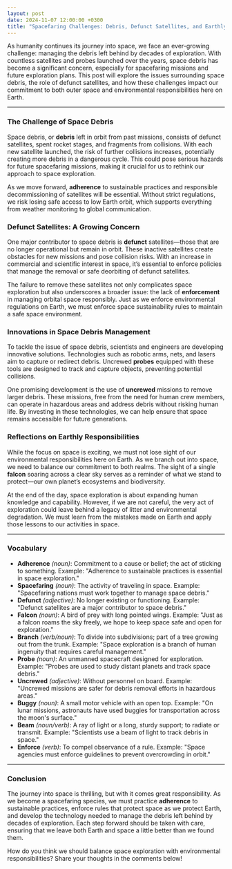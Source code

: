 ```yaml
---
layout: post
date: 2024-11-07 12:00:00 +0300
title: "Spacefaring Challenges: Debris, Defunct Satellites, and Earthly Responsibilities"
---
```


As humanity continues its journey into space, we face an ever-growing challenge: managing the debris left behind by decades of exploration. With countless satellites and probes launched over the years, space debris has become a significant concern, especially for spacefaring missions and future exploration plans. This post will explore the issues surrounding space debris, the role of defunct satellites, and how these challenges impact our commitment to both outer space and environmental responsibilities here on Earth.

---

### The Challenge of Space Debris

Space debris, or **debris** left in orbit from past missions, consists of defunct satellites, spent rocket stages, and fragments from collisions. With each new satellite launched, the risk of further collisions increases, potentially creating more debris in a dangerous cycle. This could pose serious hazards for future spacefaring missions, making it crucial for us to rethink our approach to space exploration.

As we move forward, **adherence** to sustainable practices and responsible decommissioning of satellites will be essential. Without strict regulations, we risk losing safe access to low Earth orbit, which supports everything from weather monitoring to global communication.

### Defunct Satellites: A Growing Concern

One major contributor to space debris is **defunct** satellites—those that are no longer operational but remain in orbit. These inactive satellites create obstacles for new missions and pose collision risks. With an increase in commercial and scientific interest in space, it’s essential to enforce policies that manage the removal or safe deorbiting of defunct satellites.

The failure to remove these satellites not only complicates space exploration but also underscores a broader issue: the lack of **enforcement** in managing orbital space responsibly. Just as we enforce environmental regulations on Earth, we must enforce space sustainability rules to maintain a safe space environment.

### Innovations in Space Debris Management

To tackle the issue of space debris, scientists and engineers are developing innovative solutions. Technologies such as robotic arms, nets, and lasers aim to capture or redirect debris. Uncrewed **probes** equipped with these tools are designed to track and capture objects, preventing potential collisions.

One promising development is the use of **uncrewed** missions to remove larger debris. These missions, free from the need for human crew members, can operate in hazardous areas and address debris without risking human life. By investing in these technologies, we can help ensure that space remains accessible for future generations.

### Reflections on Earthly Responsibilities

While the focus on space is exciting, we must not lose sight of our environmental responsibilities here on Earth. As we branch out into space, we need to balance our commitment to both realms. The sight of a single **falcon** soaring across a clear sky serves as a reminder of what we stand to protect—our own planet’s ecosystems and biodiversity.

At the end of the day, space exploration is about expanding human knowledge and capability. However, if we are not careful, the very act of exploration could leave behind a legacy of litter and environmental degradation. We must learn from the mistakes made on Earth and apply those lessons to our activities in space.

---

### Vocabulary

- **Adherence** *(noun)*: Commitment to a cause or belief; the act of sticking to something. Example: "Adherence to sustainable practices is essential in space exploration."
- **Spacefaring** *(noun)*: The activity of traveling in space. Example: "Spacefaring nations must work together to manage space debris."
- **Defunct** *(adjective)*: No longer existing or functioning. Example: "Defunct satellites are a major contributor to space debris."
- **Falcon** *(noun)*: A bird of prey with long pointed wings. Example: "Just as a falcon roams the sky freely, we hope to keep space safe and open for exploration."
- **Branch** *(verb/noun)*: To divide into subdivisions; part of a tree growing out from the trunk. Example: "Space exploration is a branch of human ingenuity that requires careful management."
- **Probe** *(noun)*: An unmanned spacecraft designed for exploration. Example: "Probes are used to study distant planets and track space debris."
- **Uncrewed** *(adjective)*: Without personnel on board. Example: "Uncrewed missions are safer for debris removal efforts in hazardous areas."
- **Buggy** *(noun)*: A small motor vehicle with an open top. Example: "On lunar missions, astronauts have used buggies for transportation across the moon's surface."
- **Beam** *(noun/verb)*: A ray of light or a long, sturdy support; to radiate or transmit. Example: "Scientists use a beam of light to track debris in space."
- **Enforce** *(verb)*: To compel observance of a rule. Example: "Space agencies must enforce guidelines to prevent overcrowding in orbit."

---

### Conclusion

The journey into space is thrilling, but with it comes great responsibility. As we become a spacefaring species, we must practice **adherence** to sustainable practices, enforce rules that protect space as we protect Earth, and develop the technology needed to manage the debris left behind by decades of exploration. Each step forward should be taken with care, ensuring that we leave both Earth and space a little better than we found them.

How do you think we should balance space exploration with environmental responsibilities? Share your thoughts in the comments below!